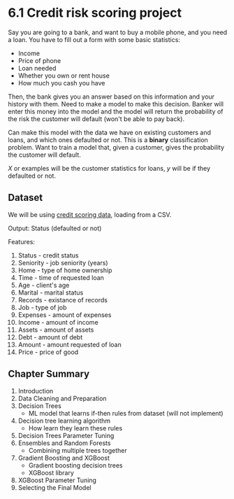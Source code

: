 # 6.1 Credit risk scoring project

Say you are going to a bank, and want to buy a mobile phone, and you need a loan. You have to fill out a form with some basic statistics:
- Income
- Price of phone
- Loan needed
- Whether you own or rent house
- How much you cash you have

Then, the bank gives you an answer based on this information and your history with them. Need to make a model to make this decision. Banker will enter this money into the model and the model will return the probability of the risk the customer will default (won't be able to pay back).

Can make this model with the data we have on existing customers and loans, and which ones defaulted or not. This is a **binary** classification problem. Want to train a model that, given a customer, gives the probability the customer will default.

*X* or examples will be the customer statistics for loans, *y* will be if they defaulted or not.

## Dataset  

We will be using [credit scoring data](https://github.com/gastonstat/CreditScoring), loading from a CSV.

Output: Status (defaulted or not)

Features:
1. Status	    - credit status
2. Seniority	- job seniority (years)
3. Home	        - type of home ownership
4. Time	        - time of requested loan
5. Age	        - client's age
6. Marital	    - marital status
7. Records	    - existance of records
8. Job	        - type of job
9. Expenses	    - amount of expenses
10. Income	    - amount of income
11. Assets	    - amount of assets
12. Debt	    - amount of debt
13. Amount	    - amount requested of loan
14. Price	    - price of good

## Chapter Summary

1. Introduction
2. Data Cleaning and Preparation
3. Decision Trees
    - ML model that learns if-then rules from dataset (will not implement)
4. Decision tree learning algorithm
    - How learn they learn these rules
5. Decision Trees Parameter Tuning
6. Ensembles and Random Forests
    - Combining multiple trees together
7. Gradient Boosting and XGBoost
    - Gradient boosting decision trees
    - XGBoost library
8. XGBoost Parameter Tuning
9. Selecting the Final Model